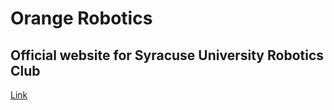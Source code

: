 # Orange Robotics
## Official website for Syracuse University Robotics Club
[Link](https://bot2022.github.io)
